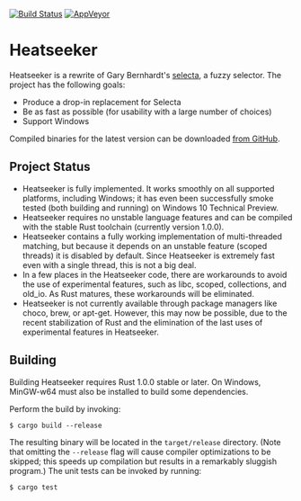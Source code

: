 [![Build Status](http://img.shields.io/travis/rschmitt/heatseeker.svg)](https://travis-ci.org/rschmitt/heatseeker)
[![AppVeyor](https://ci.appveyor.com/api/projects/status/github/rschmitt/heatseeker?svg=true)](https://ci.appveyor.com/project/rschmitt/heatseeker)

# Heatseeker

Heatseeker is a rewrite of Gary Bernhardt's
[selecta](https://github.com/garybernhardt/selecta), a fuzzy selector. The project has the following goals:

* Produce a drop-in replacement for Selecta
* Be as fast as possible (for usability with a large number of choices)
* Support Windows

Compiled binaries for the latest version can be downloaded [from GitHub](https://github.com/rschmitt/heatseeker/releases/tag/v0.3.0).

## Project Status

* Heatseeker is fully implemented. It works smoothly on all supported platforms, including Windows; it has even been successfully smoke tested (both building and running) on Windows 10 Technical Preview.
* Heatseeker requires no unstable language features and can be compiled with the stable Rust toolchain (currently version 1.0.0).
* Heatseeker contains a fully working implementation of multi-threaded matching, but because it depends on an unstable feature (scoped threads) it is disabled by default. Since Heatseeker is extremely fast even with a single thread, this is not a big deal.
* In a few places in the Heatseeker code, there are workarounds to avoid the use of experimental features, such as libc, scoped, collections, and old_io. As Rust matures, these workarounds will be eliminated.
* Heatseeker is not currently available through package managers like choco, brew, or apt-get. However, this may now be possible, due to the recent stabilization of Rust and the elimination of the last uses of experimental features in Heatseeker.

## Building

Building Heatseeker requires Rust 1.0.0 stable or later. On Windows, MinGW-w64 must also be installed to build some dependencies.

Perform the build by invoking:

```
$ cargo build --release
```

The resulting binary will be located in the `target/release` directory. (Note that omitting the `--release` flag will cause compiler optimizations to be skipped; this speeds up compilation but results in a remarkably sluggish program.) The unit tests can be invoked by running:

```
$ cargo test
```
